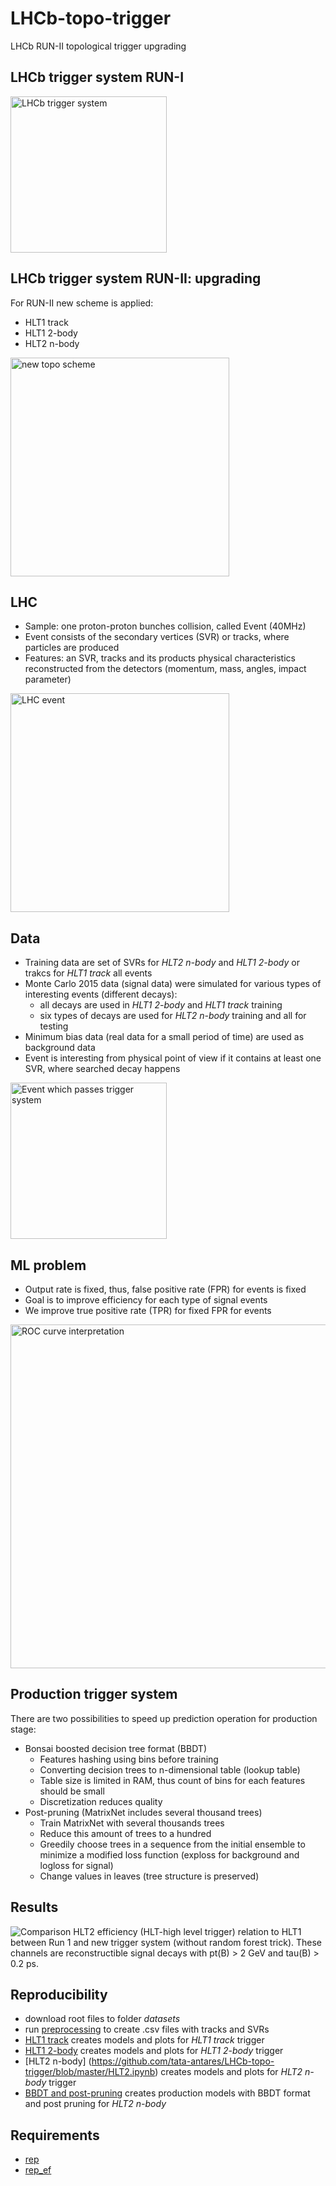 # LHCb-topo-trigger
LHCb RUN-II topological trigger upgrading

## LHCb trigger system RUN-I

<img src='https://raw.githubusercontent.com/tata-antares/LHCb-topo-trigger/master/img/triggers-system.PNG' width=250 alt='LHCb trigger system' />

## LHCb trigger system RUN-II: upgrading
For RUN-II new scheme is applied:

* HLT1 track
* HLT1 2-body 
* HLT2 n-body

<img src='https://raw.githubusercontent.com/tata-antares/LHCb-topo-trigger/master/img/sheme.png' width=350 alt='new topo scheme' />


## LHC
* Sample: one proton-proton bunches collision, called Event (40MHz)
* Event consists of the secondary vertices (SVR) or tracks, where particles are produced
* Features: an SVR, tracks and its products physical characteristics reconstructed from the detectors (momentum, mass, angles, impact parameter)

<img src='https://raw.githubusercontent.com/tata-antares/LHCb-topo-trigger/master/img/bdecayinjet.png' width=350 alt='LHC event' />

## Data
* Training data are set of SVRs for *HLT2 n-body* and *HLT1 2-body* or trakcs for *HLT1 track* all events
* Monte Carlo 2015 data (signal data) were simulated for various types of interesting events (different decays):
  * all decays are used in *HLT1 2-body* and *HLT1 track* training
  * six types of decays are used for *HLT2 n-body* training and all for testing
* Minimum bias data (real data for a small period of time) are used as background data
* Event is interesting from physical point of view if it contains at least one SVR, where searched decay happens

<img src='https://raw.githubusercontent.com/tata-antares/LHCb-topo-trigger/master/img/triggers-svg.png' width=250 alt='Event which passes trigger system' />

## ML problem
* Output rate is fixed, thus, false positive rate (FPR) for events is fixed
* Goal is to improve efficiency for each type of signal events 
* We improve true positive rate (TPR) for fixed FPR for events

<img src='https://raw.githubusercontent.com/tata-antares/LHCb-topo-trigger/master/img/roc_events.png' width=550 alt='ROC curve interpretation' />

## Production trigger system
There are two possibilities to speed up prediction operation for production stage:
* Bonsai boosted decision tree format (BBDT)
  * Features hashing using bins before training 
  * Converting decision trees to n-dimensional table (lookup table)
  * Table size is limited in RAM, thus count of bins for each features should be small
  * Discretization reduces quality
* Post-pruning (MatrixNet includes several thousand trees)
  * Train MatrixNet with several thousands trees
  * Reduce this amount of trees to a hundred
  * Greedily choose trees in a sequence from the initial ensemble to minimize a modified loss function (exploss for background and logloss for signal)
  * Change values in leaves (tree structure is preserved)

## Results
![Comparison HLT2 efficiency (HLT-high level trigger) relation to HLT1 between Run 1 and  new trigger system (without random forest trick). These channels are reconstructible signal decays with pt(B) > 2 GeV and tau(B) > 0.2 ps.](https://github.com/tata-antares/LHCb-topo-trigger/raw/master/img/LHCb_triggers.png)

## Reproducibility
* download root files to folder *datasets*
* run [preprocessing](https://github.com/tata-antares/LHCb-topo-trigger/blob/master/0_Preprocessing.ipynb) to create .csv files with tracks and SVRs 
* [HLT1 track](https://github.com/tata-antares/LHCb-topo-trigger/blob/master/HLT1-track.ipynb) creates models and plots for *HLT1 track* trigger
* [HLT1 2-body](https://github.com/tata-antares/LHCb-topo-trigger/blob/master/HLT1.ipynb) creates models and plots for *HLT1 2-body* trigger
* [HLT2 n-body] (https://github.com/tata-antares/LHCb-topo-trigger/blob/master/HLT2.ipynb) creates models and plots for *HLT2 n-body* trigger
* [BBDT and post-pruning](https://github.com/tata-antares/LHCb-topo-trigger/blob/master/HLT2-TreesPruning.ipynb) creates production models with BBDT format and post pruning for *HLT2 n-body*

## Requirements
* [rep](http://github.com/yandex/rep)
* [rep_ef](https://github.com/anaderi/REP_EF)

